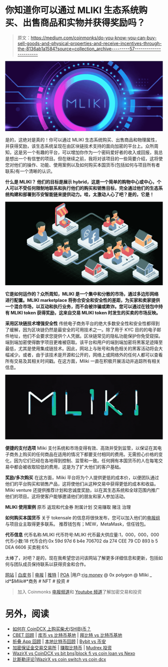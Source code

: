 # 你知道你可以通过 MLIKI 生态系统购买、出售商品和实物并获得奖励吗？

> 原文：<https://medium.com/coinmonks/do-you-know-you-can-buy-sell-goods-and-physical-properties-and-receive-incentives-through-the-8136ab1a1584?source=collection_archive---------57----------------------->

![](img/b1a95a795eccff8051fbaed76dc4a88b.png)

是的，这绝对是真的！你可以通过 MLIKI 生态系统购买、出售商品和物理属性，并获得奖励，该生态系统呈现在由区块链技术支持的面向加密的平台上。众所周知，这是另一个有趣的平台，可以增加你作为一个密码爱好者的收入或回报，我总是想出一个有信誉的项目。但在继续之前，我将对该项目的一些简要介绍，这将使您对他们的操作、功能、使用案例以及如何购买本国货币(包括如何与项目所有者联系)有一个清晰的认识。

**什么是 MLIKI？
他们的目标是展示 hybrid，这是一个简单的购物中心或中心，个人可以不受任何限制地联系和执行他们的购买和销售目标，完全通过他们的生态系统构建和部署到币安智能链来提供动力。哇，太激动人心了吧？是的，它是！**

![](img/a09d3746de5743bb90164722f535cc58.png)

**它是如何运作的？众所周知，MLIKI 是一个集中和分散的市场，通过多边形网络进行配置。MLIKI marketplace 将弥合安全和安全性的差距，为买家和卖家提供一个混合市场，以互动和执行业务，而不会被诈骗或欺诈。您可以通过在钱包中持有 MLIKI token 获得奖励，这来自交易 MLIKI token 时发生的买卖的市场反映。**

**采用区块链技术增强安全性** 传统电子商务平台的绝大多数安全性和安全性都得到了缓解，因为区块链仍然是最安全的可用技术之一。除了用于 KYC 目的的电子邮件地址，他们不会要求您提供个人凭据。区块链常见的隐私功能保护你免受窥探。端到端加密使得数字项目更难被窃取。该平台和用户的端到端加密将黑客足迹降至最低，尤其是使用集成链技术。因此，网站上与账号和角色相关的黑客活动将会大幅减少。或者，由于该技术是开源和公开的，网络上或网络外的任何人都可以查看所有交易及其相关时间戳。在这方面，Mliki 一直在积极开展活动并追踪所有相关信息。

![](img/8e985b277c194e413a2a71d7e068dbd8.png)

**便捷的支付选项** Mliki 支付系统和市场变得有效、高效并受到监管，以保证在其电子商务上购买的任何商品在适用的情况下都要支付相同的费用。无需担心价格的变化，因为它们已经在各地得到控制、监管和一致。任何拥有本国货币的人在每笔交易中都会被收取较低的费用，这是为了扩大他们的客户基础。

**奖励/多次购买** 在这方面，Mliki 平台将为个人提供更低的成本价，以便团队通过他们的平台购买和销售产品，这将使他们从这种交易中获得更低的成本和收益。Mliki venture 还提供推荐计划和忠诚度奖励，以在其生态系统和全球范围内推广他们的项目。这将使客户能够邀请他们的朋友和家人参加活动。

**MLIKI 使用案例**
原币
返现和代金券
附属计划
交易赚取
赌注
治理

**如何购买本国货币**
关于 tokensale 的信息将很快发布，您可以加入他们的[电报组](https://t.me/mlikitokenid)与项目业主取得更多联系。
推荐钱包有；MEW，MetaMask，信任钱包。

**代币信息** 代币名称:MLIKI
代币符号:MLIKI
代币最大供应量:1，000，000，000
代币小数:18
代币合约:0x 59d 97d 6 b4e 706702 da 274 CEE 79 CD 893 b 5 DEA 6606
买卖税:6%

太棒了，对吧？是的，现在我希望您访问该网站了解更多详细信息和更新，包括如何与团队成员保持联系以获得资金和合作。

[网站](https://mliki.com/) | [白皮书](https://mliki.gitbook.io/mliki-whitepaper-v1.0.0/) | [电报](https://t.me/mlikitokenid) | [推特](https://twitter.com/Mliki_id) | [POA](https://bitcointalk.org/index.php?topic=5390629.msg59595737#msg59595737) |用户:[rig money](https://bitcointalk.org/index.php?action=profile;u=3380226)
@ 0x polygon @ Mliki _ id*$*Mliki*#*商务 *#* NFT *#* 投资 *#*

> 加入 Coinmonks [电报频道](https://t.me/coincodecap)和 [Youtube 频道](https://www.youtube.com/c/coinmonks/videos)了解加密交易和投资

# 另外，阅读

*   [如何在 CoinDCX 上购买柴犬(SHIB)币？](https://coincodecap.com/buy-shiba-coindcx)
*   [CBET 回顾](https://coincodecap.com/cbet-casino-review) | [库币 vs 比特币基地](https://coincodecap.com/kucoin-vs-coinbase) | [拜比特 vs 比特币基地](https://coincodecap.com/bybit-vs-coinbase)
*   [折叠 App 回顾](https://coincodecap.com/fold-app-review) | [本地比特币回顾](/coinmonks/localbitcoins-review-6cc001c6ed56) | [Bybit vs 币安](https://coincodecap.com/bybit-binance-moonxbt)
*   [加密保证金交易交易所](/coinmonks/crypto-margin-trading-exchanges-428b1f7ad108) | [赚取比特币](/coinmonks/earn-bitcoin-6e8bd3c592d9) | [Mudrex 投资](https://coincodecap.com/mudrex-invest-review-the-best-way-to-invest-in-crypto)
*   [WazirX vs CoinDCX vs bit bns](/coinmonks/wazirx-vs-coindcx-vs-bitbns-149f4f19a2f1)|[block fi vs coin loan vs Nexo](/coinmonks/blockfi-vs-coinloan-vs-nexo-cb624635230d)
*   [比斯勒评论](https://coincodecap.com/bitsler-review)|[WazirX vs coin switch vs coin dcx](https://coincodecap.com/wazirx-vs-coinswitch-vs-coindcx)